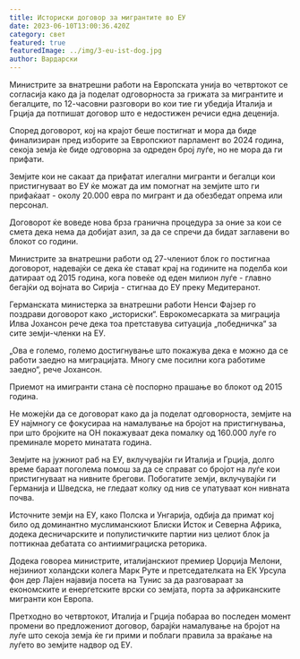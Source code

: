```yaml
---
title: Историски договор за мигрантите во ЕУ
date: 2023-06-10T13:00:36.420Z
category: свет
featured: true
featuredImage: ../img/3-eu-ist-dog.jpg
author: Вардарски
---
```

Министрите за внатрешни работи на Европската унија во четвртокот се согласија како да ја поделат одговорноста за грижата за мигрантите и бегалците, по 12-часовни разговори во кои тие ги убедија Италија и Грција да потпишат договор што е недостижен речиси една деценија.

Според договорот, кој на крајот беше постигнат и мора да биде финализиран пред изборите за Европскиот парламент во 2024 година, секоја земја ќе биде одговорна за одреден број луѓе, но не мора да ги прифати.

Земјите кои не сакаат да прифатат илегални мигранти и бегалци кои пристигнуваат во ЕУ ќе можат да им помогнат на земјите што ги прифаќаат - околу 20.000 евра по мигрант и да обезбедат опрема или персонал.

Договорот ќе воведе нова брза гранична процедура за оние за кои се смета дека нема да добијат азил, за да се спречи да бидат заглавени во блокот со години.

Министрите за внатрешни работи од 27-члениот блок го постигнаа договорот, надевајќи се дека ќе стават крај на годините на поделба кои датираат од 2015 година, кога повеќе од еден милион луѓе - главно бегајќи од војната во Сирија - стигнаа до ЕУ преку Медитеранот.

Германската министерка за внатрешни работи Ненси Фајзер го поздрави договорот како „историски“. Еврокомесарката за миграција Илва Јохансон рече дека тоа претставува ситуација „победничка“ за сите земји-членки на ЕУ.

„Ова е големо, големо достигнување што покажува дека е можно да се работи заедно на миграцијата. Многу сме посилни кога работиме заедно“, рече Јохансон.

Приемот на имигранти стана сè поспорно прашање во блокот од 2015 година.

Не можејќи да се договорат како да ја поделат одговорноста, земјите на ЕУ најмногу се фокусираа на намалување на бројот на пристигнувања, при што бројките на ОН покажуваат дека помалку од 160.000 луѓе го преминале морето минатата година.

Земјите на јужниот раб на ЕУ, вклучувајќи ги Италија и Грција, долго време бараат поголема помош за да се справат со бројот на луѓе кои пристигнуваат на нивните брегови. Побогатите земји, вклучувајќи ги Германија и Шведска, не гледаат колку од нив се упатуваат кон нивната почва.

Источните земји на ЕУ, како Полска и Унгарија, одбија да примат кој било од доминантно муслиманскиот Блиски Исток и Северна Африка, додека десничарските и популистичките партии низ целиот блок ја поттикнаа дебатата со антиимиграциска реторика.

Додека говореа министрите, италијанскиот премиер Џорџија Мелони, нејзиниот холандски колега Марк Руте и претседателката на ЕК Урсула фон дер Лајен најавија посета на Тунис за да разговараат за економските и енергетските врски со земјата, порта за африканските мигранти кон Европа.

Претходно во четвртокот, Италија и Грција побараа во последен момент промени во предложениот договор, барајќи намалување на бројот на луѓе што секоја земја ќе ги прими и поблаги правила за враќање на луѓето во земјите надвор од ЕУ.